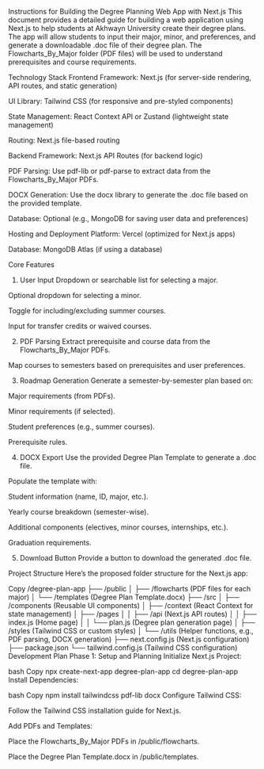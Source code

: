 Instructions for Building the Degree Planning Web App with Next.js
This document provides a detailed guide for building a web application using Next.js to help students at Akhwayn University create their degree plans. The app will allow students to input their major, minor, and preferences, and generate a downloadable .doc file of their degree plan. The Flowcharts_By_Major folder (PDF files) will be used to understand prerequisites and course requirements.

Technology Stack
Frontend
Framework: Next.js (for server-side rendering, API routes, and static generation)

UI Library: Tailwind CSS (for responsive and pre-styled components)

State Management: React Context API or Zustand (lightweight state management)

Routing: Next.js file-based routing

Backend
Framework: Next.js API Routes (for backend logic)

PDF Parsing: Use pdf-lib or pdf-parse to extract data from the Flowcharts_By_Major PDFs.

DOCX Generation: Use the docx library to generate the .doc file based on the provided template.

Database: Optional (e.g., MongoDB for saving user data and preferences)

Hosting and Deployment
Platform: Vercel (optimized for Next.js apps)

Database: MongoDB Atlas (if using a database)

Core Features
1. User Input
Dropdown or searchable list for selecting a major.

Optional dropdown for selecting a minor.

Toggle for including/excluding summer courses.

Input for transfer credits or waived courses.

2. PDF Parsing
Extract prerequisite and course data from the Flowcharts_By_Major PDFs.

Map courses to semesters based on prerequisites and user preferences.

3. Roadmap Generation
Generate a semester-by-semester plan based on:

Major requirements (from PDFs).

Minor requirements (if selected).

Student preferences (e.g., summer courses).

Prerequisite rules.

4. DOCX Export
Use the provided Degree Plan Template to generate a .doc file.

Populate the template with:

Student information (name, ID, major, etc.).

Yearly course breakdown (semester-wise).

Additional components (electives, minor courses, internships, etc.).

Graduation requirements.

5. Download Button
Provide a button to download the generated .doc file.

Project Structure
Here’s the proposed folder structure for the Next.js app:

Copy
/degree-plan-app
├── /public
│   ├── /flowcharts (PDF files for each major)
│   └── /templates (Degree Plan Template.docx)
├── /src
│   ├── /components (Reusable UI components)
│   ├── /context (React Context for state management)
│   ├── /pages
│   │   ├── /api (Next.js API routes)
│   │   ├── index.js (Home page)
│   │   └── plan.js (Degree plan generation page)
│   ├── /styles (Tailwind CSS or custom styles)
│   └── /utils (Helper functions, e.g., PDF parsing, DOCX generation)
├── next.config.js (Next.js configuration)
├── package.json
└── tailwind.config.js (Tailwind CSS configuration)
Development Plan
Phase 1: Setup and Planning
Initialize Next.js Project:

bash
Copy
npx create-next-app degree-plan-app
cd degree-plan-app
Install Dependencies:

bash
Copy
npm install tailwindcss pdf-lib docx
Configure Tailwind CSS:

Follow the Tailwind CSS installation guide for Next.js.

Add PDFs and Templates:

Place the Flowcharts_By_Major PDFs in /public/flowcharts.

Place the Degree Plan Template.docx in /public/templates.
